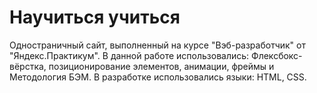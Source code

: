 # Научиться учиться
Одностраничный сайт, выполненный на курсе "Вэб-разработчик" от "Яндекс.Практикум".
В данной работе использовались: Флексбокс-вёрстка, позиционирование элементов, анимации, фреймы и Методология БЭМ.
В разработке использовались языки: HTML, CSS.
